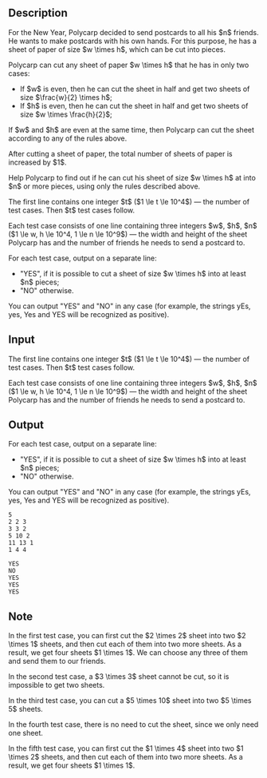 ## Description

<div><p>For the New Year, Polycarp decided to send postcards to all his $n$ friends. He wants to make postcards with his own hands. For this purpose, he has a sheet of paper of size $w \times h$, which can be cut into pieces.</p><p>Polycarp can cut any sheet of paper $w \times h$ that he has in only two cases: </p><ul> <li> If $w$ is even, then he can cut the sheet in half and get two sheets of size $\frac{w}{2} \times h$; </li><li> If $h$ is even, then he can cut the sheet in half and get two sheets of size $w \times \frac{h}{2}$; </li></ul><p>If $w$ and $h$ are even at the same time, then Polycarp can cut the sheet according to any of the rules above.</p><p>After cutting a sheet of paper, the total number of sheets of paper is increased by $1$.</p><p>Help Polycarp to find out if he can cut his sheet of size $w \times h$ at into $n$ or more pieces, using only the rules described above.</p></div><div class="input-specification"><p>The first line contains one integer $t$ ($1 \le t \le 10^4$)&nbsp;— the number of test cases. Then $t$ test cases follow.</p><p>Each test case consists of one line containing three integers $w$, $h$, $n$ ($1 \le w, h \le 10^4, 1 \le n \le 10^9$)&nbsp;— the width and height of the sheet Polycarp has and the number of friends he needs to send a postcard to.</p></div><div class="output-specification"><p>For each test case, output on a separate line: </p><ul> <li> "<span class="tex-font-style-tt">YES</span>", if it is possible to cut a sheet of size $w \times h$ into at least $n$ pieces; </li><li> "<span class="tex-font-style-tt">NO</span>" otherwise. </li></ul><p>You can output "<span class="tex-font-style-tt">YES</span>" and "<span class="tex-font-style-tt">NO</span>" in any case (for example, the strings <span class="tex-font-style-tt">yEs</span>, <span class="tex-font-style-tt">yes</span>, <span class="tex-font-style-tt">Yes</span> and <span class="tex-font-style-tt">YES</span> will be recognized as positive).</p></div>

## Input

<p>The first line contains one integer $t$ ($1 \le t \le 10^4$)&nbsp;— the number of test cases. Then $t$ test cases follow.</p><p>Each test case consists of one line containing three integers $w$, $h$, $n$ ($1 \le w, h \le 10^4, 1 \le n \le 10^9$)&nbsp;— the width and height of the sheet Polycarp has and the number of friends he needs to send a postcard to.</p>

## Output

<p>For each test case, output on a separate line: </p><ul> <li> "<span class="tex-font-style-tt">YES</span>", if it is possible to cut a sheet of size $w \times h$ into at least $n$ pieces; </li><li> "<span class="tex-font-style-tt">NO</span>" otherwise. </li></ul><p>You can output "<span class="tex-font-style-tt">YES</span>" and "<span class="tex-font-style-tt">NO</span>" in any case (for example, the strings <span class="tex-font-style-tt">yEs</span>, <span class="tex-font-style-tt">yes</span>, <span class="tex-font-style-tt">Yes</span> and <span class="tex-font-style-tt">YES</span> will be recognized as positive).</p>





```input1
5
2 2 3
3 3 2
5 10 2
11 13 1
1 4 4
```




```output1
YES
NO
YES
YES
YES
```



## Note

<p>In the first test case, you can first cut the $2 \times 2$ sheet into two $2 \times 1$ sheets, and then cut each of them into two more sheets. As a result, we get four sheets $1 \times 1$. We can choose any three of them and send them to our friends.</p><p>In the second test case, a $3 \times 3$ sheet cannot be cut, so it is impossible to get two sheets.</p><p>In the third test case, you can cut a $5 \times 10$ sheet into two $5 \times 5$ sheets.</p><p>In the fourth test case, there is no need to cut the sheet, since we only need one sheet.</p><p>In the fifth test case, you can first cut the $1 \times 4$ sheet into two $1 \times 2$ sheets, and then cut each of them into two more sheets. As a result, we get four sheets $1 \times 1$.</p>
